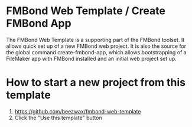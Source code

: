 # FMBond Web Template / Create FMBond App

The FMBond Web Template is a supporting part of the FMBond toolset. It allows quick set up of a new FMBond web project. It is also the source for the global command create-fmbond-app, which allows bootstrapping of a FileMaker app with FMBond installed and an initial web project set up.

# How to start a new project from this template

1. https://github.com/beezwax/fmbond-web-template
1. Click the "Use this template" button
